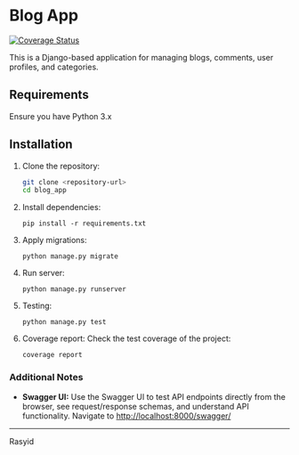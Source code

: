 # Blog App

[![Coverage Status](https://git.garena.com/rasyid.wijaya/entry-task-blog-app/badges/master/coverage.svg)](https://git.garena.com/rasyid.wijaya/entry-task-blog-app/backend/blog_app/.coverage)

This is a Django-based application for managing blogs, comments, user profiles, and categories.

## Requirements

Ensure you have Python 3.x


## Installation

1. Clone the repository:

   ```bash
   git clone <repository-url>
   cd blog_app
   ```

2. Install dependencies:

    ```
    pip install -r requirements.txt
    ```

3. Apply migrations:
    ```
    python manage.py migrate
    ```

4. Run server:
    ```
    python manage.py runserver
    ```

5. Testing:
    ```
    python manage.py test
    ```

6. Coverage report:
    Check the test coverage of the project:
    ```
    coverage report
    ```

### Additional Notes

- **Swagger UI:** Use the Swagger UI to test API endpoints directly from the browser, see request/response schemas, and understand API functionality. Navigate to [http://localhost:8000/swagger/](http://localhost:8000/swagger/)

---
Rasyid
